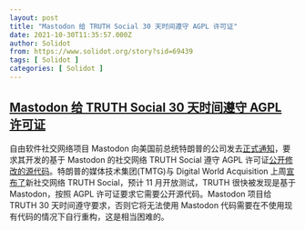 ```yaml
---
layout: post
title: "Mastodon 给 TRUTH Social 30 天时间遵守 AGPL 许可证"
date: 2021-10-30T11:35:57.000Z
author: Solidot
from: https://www.solidot.org/story?sid=69439
tags: [ Solidot ]
categories: [ Solidot ]
---
```

<!--1635593757000-->
[Mastodon 给 TRUTH Social 30 天时间遵守 AGPL 许可证](https://www.solidot.org/story?sid=69439)
------

<div>
自由软件社交网络项目 Mastodon 向美国前总统特朗普的公司发去<a href="https://blog.joinmastodon.org/2021/10/trumps-new-social-media-platform-found-using-mastodon-code/">正式通知</a>，要求其开发的基于 Mastodon 的社交网络 TRUTH Social 遵守 AGPL 许可证<a href="https://news.slashdot.org/story/21/10/29/227236/mastodon-puts-trumps-social-network-on-notice-for-improperly-using-its-code" target="_blank">公开修改的源代码</a>。特朗普的媒体技术集团(TMTG)与 Digital World Acquisition 上周<a href="https://www.solidot.org/story?sid=69332">宣布了</a>新社交网络  TRUTH Social，预计 11 月开放测试，TRUTH 很快被发现是基于 Mastodon，按照 AGPL 许可证要求它需要公开源代码。Mastodon 项目给 TRUTH 30 天时间遵守要求，否则它将无法使用 Mastodon 代码需要在不使用现有代码的情况下自行重构，这是相当困难的。
</div>
